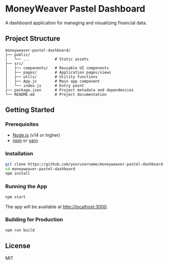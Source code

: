# MoneyWeaver Pastel Dashboard

A dashboard application for managing and visualizing financial data.

## Project Structure

```
moneyweaver-pastel-dashboard/
├── public/
│   └── ...           # Static assets
├── src/
│   ├── components/   # Reusable UI components
│   ├── pages/        # Application pages/views
│   ├── utils/        # Utility functions
│   ├── App.js        # Main app component
│   └── index.js      # Entry point
├── package.json      # Project metadata and dependencies
└── README.md         # Project documentation
```

## Getting Started

### Prerequisites

- [Node.js](https://nodejs.org/) (v14 or higher)
- [npm](https://www.npmjs.com/) or [yarn](https://yarnpkg.com/)

### Installation

```bash
git clone https://github.com/yourusername/moneyweaver-pastel-dashboard.git
cd moneyweaver-pastel-dashboard
npm install
```

### Running the App

```bash
npm start
```

The app will be available at [http://localhost:3000](http://localhost:3000).

### Building for Production

```bash
npm run build
```

## License

MIT